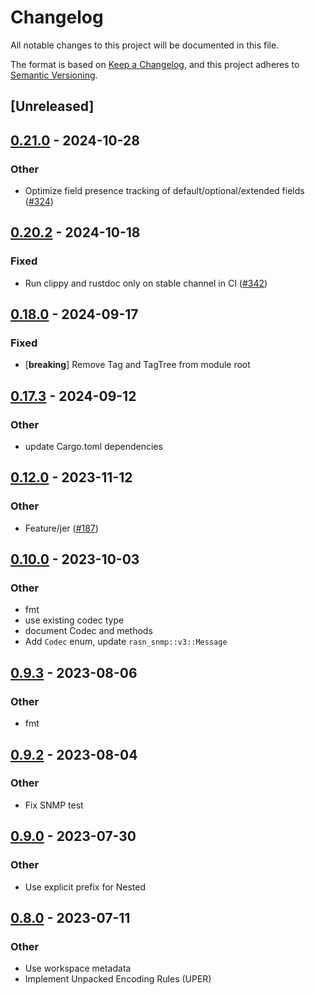 # Changelog
All notable changes to this project will be documented in this file.

The format is based on [Keep a Changelog](https://keepachangelog.com/en/1.0.0/),
and this project adheres to [Semantic Versioning](https://semver.org/spec/v2.0.0.html).

## [Unreleased]

## [0.21.0](https://github.com/Nicceboy/rasn/compare/rasn-snmp-v0.20.2...rasn-snmp-v0.21.0) - 2024-10-28

### Other

- Optimize field presence tracking of default/optional/extended fields ([#324](https://github.com/Nicceboy/rasn/pull/324))

## [0.20.2](https://github.com/librasn/rasn/compare/rasn-snmp-v0.20.1...rasn-snmp-v0.20.2) - 2024-10-18

### Fixed

- Run clippy and rustdoc only on stable channel in CI ([#342](https://github.com/librasn/rasn/pull/342))

## [0.18.0](https://github.com/librasn/rasn/compare/rasn-snmp-v0.17.3...rasn-snmp-v0.18.0) - 2024-09-17

### Fixed

- [**breaking**] Remove Tag and TagTree from module root

## [0.17.3](https://github.com/librasn/rasn/compare/rasn-snmp-v0.17.2...rasn-snmp-v0.17.3) - 2024-09-12

### Other

- update Cargo.toml dependencies

## [0.12.0](https://github.com/XAMPPRocky/rasn/compare/rasn-snmp-v0.11.1...rasn-snmp-v0.12.0) - 2023-11-12

### Other
- Feature/jer ([#187](https://github.com/XAMPPRocky/rasn/pull/187))

## [0.10.0](https://github.com/XAMPPRocky/rasn/compare/rasn-snmp-v0.9.5...rasn-snmp-v0.10.0) - 2023-10-03

### Other
- fmt
- use existing codec type
- document Codec and methods
- Add `Codec` enum, update `rasn_snmp::v3::Message`

## [0.9.3](https://github.com/XAMPPRocky/rasn/compare/rasn-snmp-v0.9.2...rasn-snmp-v0.9.3) - 2023-08-06

### Other
- fmt

## [0.9.2](https://github.com/XAMPPRocky/rasn/compare/rasn-snmp-v0.9.1...rasn-snmp-v0.9.2) - 2023-08-04

### Other
- Fix SNMP test

## [0.9.0](https://github.com/XAMPPRocky/rasn/compare/rasn-snmp-v0.8.2...rasn-snmp-v0.9.0) - 2023-07-30

### Other
- Use explicit prefix for Nested

## [0.8.0](https://github.com/XAMPPRocky/rasn/compare/rasn-snmp-v0.7.0...rasn-snmp-v0.8.0) - 2023-07-11

### Other
- Use workspace metadata
- Implement Unpacked Encoding Rules (UPER)
